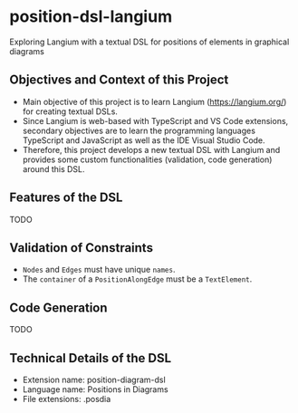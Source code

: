# position-dsl-langium
Exploring Langium with a textual DSL for positions of elements in graphical diagrams


## Objectives and Context of this Project

* Main objective of this project is to learn Langium (https://langium.org/) for creating textual DSLs.
* Since Langium is web-based with TypeScript and VS Code extensions, secondary objectives are to learn the programming languages TypeScript and JavaScript as well as the IDE Visual Studio Code.
* Therefore, this project develops a new textual DSL with Langium and provides some custom functionalities (validation, code generation) around this DSL.


## Features of the DSL

TODO


## Validation of Constraints

* `Nodes` and `Edges` must have unique `names`.
* The `container` of a `PositionAlongEdge` must be a `TextElement`.


## Code Generation

TODO


## Technical Details of the DSL

* Extension name: position-diagram-dsl
* Language name: Positions in Diagrams
* File extensions: .posdia
